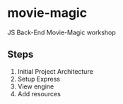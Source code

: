 # movie-magic
JS Back-End Movie-Magic workshop

## Steps
 1. Initial Project Architecture 
 2. Setup Express
 3. View engine
 4. Add resources
